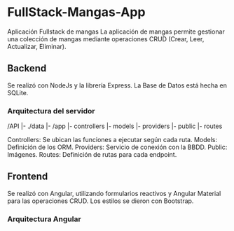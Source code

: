 # FullStack-Mangas-App
Aplicación Fullstack de mangas
La aplicación de mangas permite gestionar una colección de mangas mediante operaciones CRUD (Crear, Leer, Actualizar, Eliminar).

## Backend
Se realizó con NodeJs y la librería Express.
La Base de Datos está hecha en SQLite.

### Arquitectura del servidor
/API
|- ./data
|- /app
    |- controllers
    |- models
    |- providers
    |- public
    |- routes

Controllers: Se ubican las funciones a ejecutar según cada ruta.
Models: Definición de los ORM.
Providers: Servicio de conexión con la BBDD.
Public: Imágenes.
Routes: Definición de rutas para cada endpoint.


## Frontend
Se realizó con Angular, utilizando formularios reactivos y Angular Material para las operaciones CRUD.
Los estilos se dieron con Bootstrap.

### Arquitectura Angular
